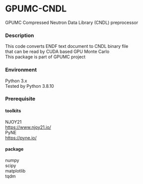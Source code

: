# GPUMC-CNDL
GPUMC Compressed Neutron Data Library (CNDL) preprocessor
### Description
This code converts ENDF text document to CNDL binary file  
that can be read by CUDA based GPU Monte Carlo  
This package is part of GPUMC project  
### Environment
Python 3.x  
Tested by Python 3.8.10  
### Prerequisite
#### toolkits
NJOY21  
https://www.njoy21.io/  
PyNE  
https://pyne.io/  
#### package
numpy  
scipy  
matplotlib  
tqdm  

